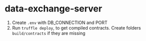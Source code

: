 # data-exchange-server

1. Create `.env` with DB_CONNECTION and PORT
2. Run `truffle deploy`, to get compiled contracts. Create folders `build/contracts` if they are missing
